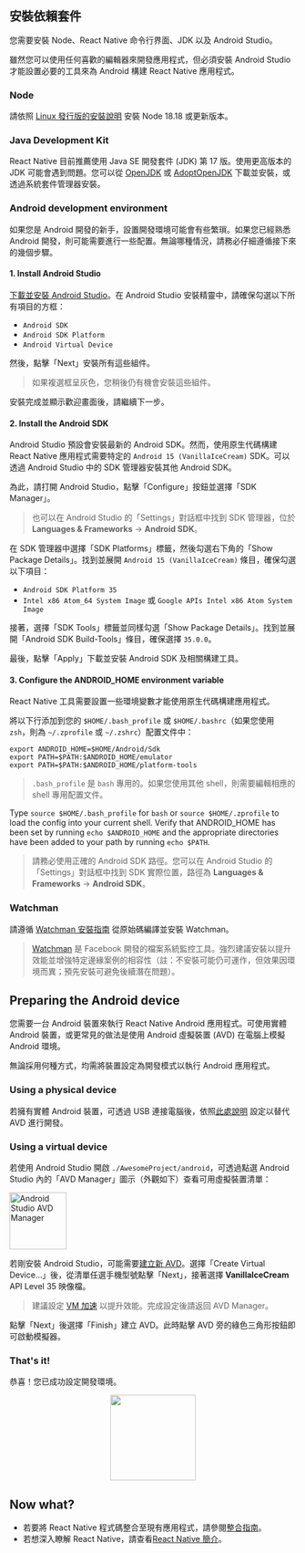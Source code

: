 ## 安裝依賴套件

您需要安裝 Node、React Native 命令行界面、JDK 以及 Android Studio。

雖然您可以使用任何喜歡的編輯器來開發應用程式，但必須安裝 Android Studio 才能設置必要的工具來為 Android 構建 React Native 應用程式。

<h3>Node</h3>

請依照 [Linux 發行版的安裝說明](https://nodejs.org/en/download/package-manager/) 安裝 Node 18.18 或更新版本。

<h3>Java Development Kit</h3>

React Native 目前推薦使用 Java SE 開發套件 (JDK) 第 17 版。使用更高版本的 JDK 可能會遇到問題。您可以從 [OpenJDK](https://openjdk.java.net) 或 [AdoptOpenJDK](https://adoptopenjdk.net/) 下載並安裝，或透過系統套件管理器安裝。

<h3>Android development environment</h3>

如果您是 Android 開發的新手，設置開發環境可能會有些繁瑣。如果您已經熟悉 Android 開發，則可能需要進行一些配置。無論哪種情況，請務必仔細遵循接下來的幾個步驟。

<h4 id="android-studio">1. Install Android Studio</h4>

[下載並安裝 Android Studio](https://developer.android.com/studio/index.html)。在 Android Studio 安裝精靈中，請確保勾選以下所有項目的方框：

- `Android SDK`
- `Android SDK Platform`
- `Android Virtual Device`

然後，點擊「Next」安裝所有這些組件。

> 如果複選框呈灰色，您稍後仍有機會安裝這些組件。

安裝完成並顯示歡迎畫面後，請繼續下一步。

<h4 id="android-sdk">2. Install the Android SDK</h4>

Android Studio 預設會安裝最新的 Android SDK。然而，使用原生代碼構建 React Native 應用程式需要特定的 `Android 15 (VanillaIceCream)` SDK。可以透過 Android Studio 中的 SDK 管理器安裝其他 Android SDK。

為此，請打開 Android Studio，點擊「Configure」按鈕並選擇「SDK Manager」。

> 也可以在 Android Studio 的「Settings」對話框中找到 SDK 管理器，位於 **Languages & Frameworks** → **Android SDK**。

在 SDK 管理器中選擇「SDK Platforms」標籤，然後勾選右下角的「Show Package Details」。找到並展開 `Android 15 (VanillaIceCream)` 條目，確保勾選以下項目：

- `Android SDK Platform 35`
- `Intel x86 Atom_64 System Image` 或 `Google APIs Intel x86 Atom System Image`

接著，選擇「SDK Tools」標籤並同樣勾選「Show Package Details」。找到並展開「Android SDK Build-Tools」條目，確保選擇 `35.0.0`。

最後，點擊「Apply」下載並安裝 Android SDK 及相關構建工具。

<h4>3. Configure the ANDROID_HOME environment variable</h4>

React Native 工具需要設置一些環境變數才能使用原生代碼構建應用程式。

將以下行添加到您的 `$HOME/.bash_profile` 或 `$HOME/.bashrc`（如果您使用 `zsh`，則為 `~/.zprofile` 或 `~/.zshrc`）配置文件中：

```shell
export ANDROID_HOME=$HOME/Android/Sdk
export PATH=$PATH:$ANDROID_HOME/emulator
export PATH=$PATH:$ANDROID_HOME/platform-tools
```

> `.bash_profile` 是 `bash` 專用的。如果您使用其他 shell，則需要編輯相應的 shell 專用配置文件。

Type `source $HOME/.bash_profile` for `bash` or `source $HOME/.zprofile` to load the config into your current shell. Verify that ANDROID_HOME has been set by running `echo $ANDROID_HOME` and the appropriate directories have been added to your path by running `echo $PATH`.

> 請務必使用正確的 Android SDK 路徑。您可以在 Android Studio 的「Settings」對話框中找到 SDK 實際位置，路徑為 **Languages & Frameworks** → **Android SDK**。

<h3>Watchman</h3>

請遵循 [Watchman 安裝指南](https://facebook.github.io/watchman/docs/install#buildinstall) 從原始碼編譯並安裝 Watchman。

> [Watchman](https://facebook.github.io/watchman/docs/install) 是 Facebook 開發的檔案系統監控工具。強烈建議安裝以提升效能並增強特定邊緣案例的相容性（註：不安裝可能仍可運作，但效果因環境而異；預先安裝可避免後續潛在問題）。

<h2>Preparing the Android device</h2>

您需要一台 Android 裝置來執行 React Native Android 應用程式。可使用實體 Android 裝置，或更常見的做法是使用 Android 虛擬裝置 (AVD) 在電腦上模擬 Android 環境。

無論採用何種方式，均需將裝置設定為開發模式以執行 Android 應用程式。

<h3>Using a physical device</h3>

若擁有實體 Android 裝置，可透過 USB 連接電腦後，依照[此處說明](running-on-device.md) 設定以替代 AVD 進行開發。

<h3>Using a virtual device</h3>

若使用 Android Studio 開啟 `./AwesomeProject/android`，可透過點選 Android Studio 內的「AVD Manager」圖示（外觀如下）查看可用虛擬裝置清單：

<img src="/docs/assets/GettingStartedAndroidStudioAVD.svg" alt="Android Studio AVD Manager" width="100"/>

若剛安裝 Android Studio，可能需要[建立新 AVD](https://developer.android.com/studio/run/managing-avds.html)。選擇「Create Virtual Device...」後，從清單任選手機型號點擊「Next」，接著選擇 **VanillaIceCream** API Level 35 映像檔。

> 建議設定 [VM 加速](https://developer.android.com/studio/run/emulator-acceleration.html#vm-linux) 以提升效能。完成設定後請返回 AVD Manager。

點擊「Next」後選擇「Finish」建立 AVD。此時點擊 AVD 旁的綠色三角形按鈕即可啟動模擬器。

<h3>That's it!</h3>

恭喜！您已成功設定開發環境。

<center><img src="/docs/assets/GettingStartedCongratulations.png" width="150"></img></center>

<h2>Now what?</h2>

- 若要將 React Native 程式碼整合至現有應用程式，請參閱[整合指南](integration-with-existing-apps.md)。
- 若想深入瞭解 React Native，請查看[React Native 簡介](getting-started)。